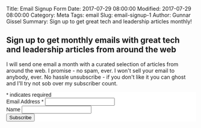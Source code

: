 Title: Email Signup Form
Date: 2017-07-29 08:00:00
Modified: 2017-07-29 08:00:00
Category: Meta
Tags: email
Slug: email-signup-1
Author: Gunnar Gissel
Summary: Sign up to get great tech and leadership articles monthly!

Sign up to get monthly emails with great tech and leadership articles from around the web
---------------------------------------------------------------------------------------------

I will send one email a month with a curated selection of articles from around the web.  I promise - no spam, ever.  I won't sell your email to anybody, ever.  No hassle unsubscribe - if you don't like it you can ghost and I'll try not sob over my subscriber count.

<!-- Begin MailChimp Signup Form -->
<link href="//cdn-images.mailchimp.com/embedcode/classic-10_7.css" rel="stylesheet" type="text/css">
<style type="text/css">
	#mc_embed_signup{background:#fff; clear:left; font:14px Helvetica,Arial,sans-serif; }
	/* Add your own MailChimp form style overrides in your site stylesheet or in this style block.
	   We recommend moving this block and the preceding CSS link to the HEAD of your HTML file. */
</style>
<div id="mc_embed_signup">
<form action="//gunnargissel.us11.list-manage.com/subscribe/post?u=92f5d9c05475c0034bb1ba8fe&amp;id=5c737e75e5" method="post" id="mc-embedded-subscribe-form" name="mc-embedded-subscribe-form" class="validate" target="_blank" novalidate>
    <div id="mc_embed_signup_scroll">
	
<div class="indicates-required"><span class="asterisk">*</span> indicates required</div>
<div class="mc-field-group">
	<label for="mce-EMAIL">Email Address  <span class="asterisk">*</span>
</label>
	<input type="email" value="" name="EMAIL" class="required email" id="mce-EMAIL">
</div>
<div class="mc-field-group">
	<label for="mce-NAME">Name </label>
	<input type="text" value="" name="NAME" class="" id="mce-NAME">
</div>
<div id="mce-responses" class="clear">
    <div class="response" id="mce-error-response" style="display:none"></div>
    <div class="response" id="mce-success-response" style="display:none"></div>
</div>    <!-- real people should not fill this in and expect good things - do not remove this or risk form bot signups-->
<div style="position: absolute; left: -5000px;" aria-hidden="true"><input type="text" name="b_92f5d9c05475c0034bb1ba8fe_5c737e75e5" tabindex="-1" value=""></div>
<div class="clear"><input type="submit" value="Subscribe" name="subscribe" id="mc-embedded-subscribe" class="button"></div>
</div>
</form>
</div>
<script type='text/javascript' src='//s3.amazonaws.com/downloads.mailchimp.com/js/mc-validate.js'></script><script type='text/javascript'>(function($) {window.fnames = new Array(); window.ftypes = new Array();fnames[0]='EMAIL';ftypes[0]='email';fnames[1]='NAME';ftypes[1]='text';}(jQuery));var $mcj = jQuery.noConflict(true);</script>
<!--End mc_embed_signup-->